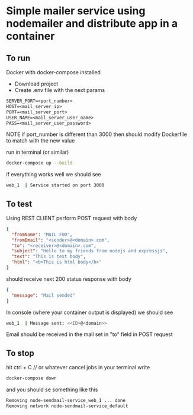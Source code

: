 # Simple mailer service using nodemailer and distribute app in a container

## To run

Docker with docker-compose installed

- Download project
- Create .env file with the next params

```.txt
SERVER_PORT=<port_number>
HOST=<mail_server_ip>
PORT=<mail_server_port>
USER_NAME=<mail_server_user_name>
PASS=<mail_server_user_password>
```

NOTE if port_number is different than 3000 then should modify Dockerfile to match with the new value

run in terminal (or similar)

```bash
docker-compose up --build
```

if everything works well we should see

```bash
web_1  | Service started on port 3000
```

## To test

Using REST CLIENT
perform POST request with body

```json
{
  "fromName": "MAIL FOO",
  "fromEmail": "<sender>@<domain>.com",
  "to": "<receiver>@<domain>.com",
  "subject": "Hello to my friends from nodejs and expressjs",
  "text": "This is text body",
  "html": "<b>This is html body</b>"
}
```

should receive next 200 status response with body

```json
{
  "message": "Mail sended"
}
```

In console (where your container output is displayed) we should see

```bash
web_1  | Message sent: <<ID>@<domain>>
```

Email should be received in the mail set in "to" field in POST request

## To stop

hit ctrl + C // or whatever cancel jobs in your terminal
write

```bash
docker-compose down
```

and you should se something like this

```bash
Removing node-sendmail-service_web_1 ... done
Removing network node-sendmail-service_default
```
